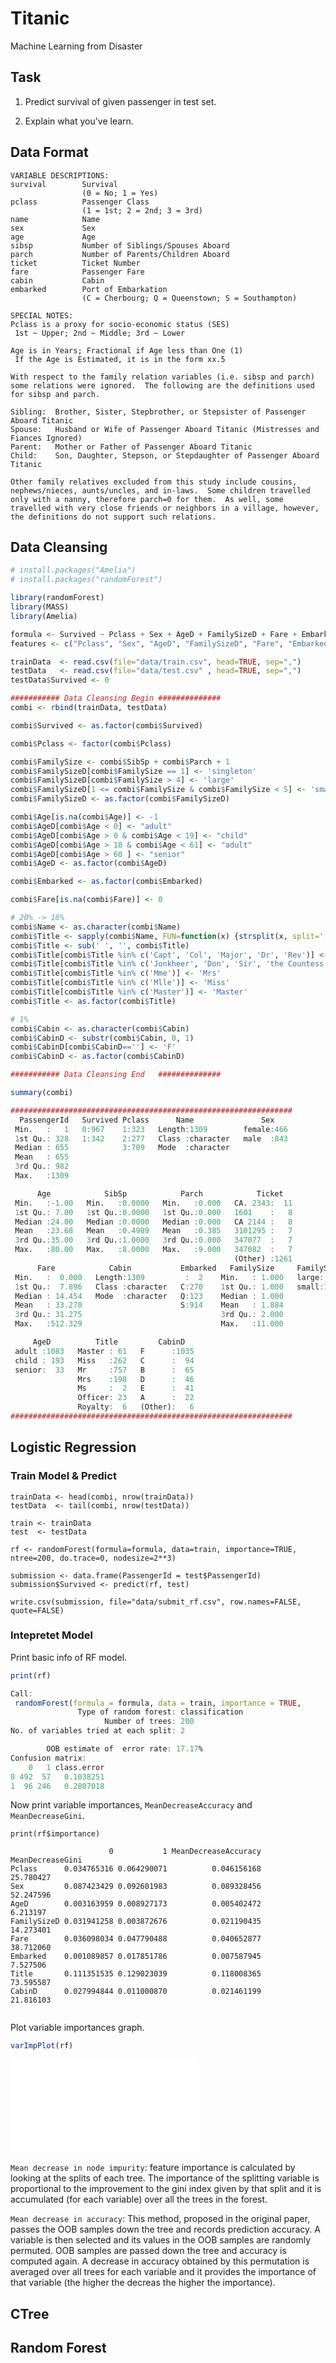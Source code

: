 # Titanic

Machine Learning from Disaster

## Task

1. Predict survival of given passenger in test set.

2. Explain what you've learn.

## Data Format

```
VARIABLE DESCRIPTIONS:
survival        Survival
                (0 = No; 1 = Yes)
pclass          Passenger Class
                (1 = 1st; 2 = 2nd; 3 = 3rd)
name            Name
sex             Sex
age             Age
sibsp           Number of Siblings/Spouses Aboard
parch           Number of Parents/Children Aboard
ticket          Ticket Number
fare            Passenger Fare
cabin           Cabin
embarked        Port of Embarkation
                (C = Cherbourg; Q = Queenstown; S = Southampton)

SPECIAL NOTES:
Pclass is a proxy for socio-economic status (SES)
 1st ~ Upper; 2nd ~ Middle; 3rd ~ Lower

Age is in Years; Fractional if Age less than One (1)
 If the Age is Estimated, it is in the form xx.5

With respect to the family relation variables (i.e. sibsp and parch)
some relations were ignored.  The following are the definitions used
for sibsp and parch.

Sibling:  Brother, Sister, Stepbrother, or Stepsister of Passenger Aboard Titanic
Spouse:   Husband or Wife of Passenger Aboard Titanic (Mistresses and Fiances Ignored)
Parent:   Mother or Father of Passenger Aboard Titanic
Child:    Son, Daughter, Stepson, or Stepdaughter of Passenger Aboard Titanic

Other family relatives excluded from this study include cousins,
nephews/nieces, aunts/uncles, and in-laws.  Some children travelled
only with a nanny, therefore parch=0 for them.  As well, some
travelled with very close friends or neighbors in a village, however,
the definitions do not support such relations.
```

## Data Cleansing

```R
# install.packages("Amelia")
# install.packages("randomForest")

library(randomForest)
library(MASS)
library(Amelia)

formula <- Survived ~ Pclass + Sex + AgeD + FamilySizeD + Fare + Embarked + Title + CabinD
features <- c("Pclass", "Sex", "AgeD", "FamilySizeD", "Fare", "Embarked")

trainData  <- read.csv(file="data/train.csv", head=TRUE, sep=",")
testData   <- read.csv(file="data/test.csv" , head=TRUE, sep=",")
testData$Survived <- 0

########### Data Cleansing Begin ##############
combi <- rbind(trainData, testData)

combi$Survived <- as.factor(combi$Survived)

combi$Pclass <- factor(combi$Pclass) 

combi$FamilySize <- combi$SibSp + combi$Parch + 1
combi$FamilySizeD[combi$FamilySize == 1] <- 'singleton'
combi$FamilySizeD[combi$FamilySize > 4] <- 'large'
combi$FamilySizeD[1 <= combi$FamilySize & combi$FamilySize < 5] <- 'small'
combi$FamilySizeD <- as.factor(combi$FamilySizeD)

combi$Age[is.na(combi$Age)] <- -1
combi$AgeD[combi$Age < 0] <- "adult"
combi$AgeD[combi$Age > 0 & combi$Age < 19] <- "child"
combi$AgeD[combi$Age > 18 & combi$Age < 61] <- "adult"
combi$AgeD[combi$Age > 60 ] <- "senior"
combi$AgeD <- as.factor(combi$AgeD)

combi$Embarked <- as.factor(combi$Embarked)

combi$Fare[is.na(combi$Fare)] <- 0

# 20% -> 16%
combi$Name <- as.character(combi$Name)
combi$Title <- sapply(combi$Name, FUN=function(x) {strsplit(x, split='[,.]')[[1]][2]})
combi$Title <- sub(' ', '', combi$Title)
combi$Title[combi$Title %in% c('Capt', 'Col', 'Major', 'Dr', 'Rev')] <- 'Officer'
combi$Title[combi$Title %in% c('Jonkheer', 'Don', 'Sir', 'the Countess', 'Dona', 'Lady')] <- 'Royalty'
combi$Title[combi$Title %in% c('Mme')] <- 'Mrs'
combi$Title[combi$Title %in% c('Mlle')] <- 'Miss'
combi$Title[combi$Title %in% c('Master')] <- 'Master'
combi$Title <- as.factor(combi$Title)

# 1%
combi$Cabin <- as.character(combi$Cabin)
combi$CabinD <- substr(combi$Cabin, 0, 1)
combi$CabinD[combi$CabinD==''] <- 'F'
combi$CabinD <- as.factor(combi$CabinD)

########### Data Cleansing End   ##############

summary(combi)

###############################################################
  PassengerId   Survived Pclass      Name               Sex
 Min.   :   1   0:967    1:323   Length:1309        female:466
 1st Qu.: 328   1:342    2:277   Class :character   male  :843
 Median : 655            3:709   Mode  :character
 Mean   : 655
 3rd Qu.: 982
 Max.   :1309

      Age            SibSp            Parch            Ticket
 Min.   :-1.00   Min.   :0.0000   Min.   :0.000   CA. 2343:  11
 1st Qu.: 7.00   1st Qu.:0.0000   1st Qu.:0.000   1601    :   8
 Median :24.00   Median :0.0000   Median :0.000   CA 2144 :   8
 Mean   :23.68   Mean   :0.4989   Mean   :0.385   3101295 :   7
 3rd Qu.:35.00   3rd Qu.:1.0000   3rd Qu.:0.000   347077  :   7
 Max.   :80.00   Max.   :8.0000   Max.   :9.000   347082  :   7
                                                  (Other) :1261
      Fare            Cabin           Embarked   FamilySize     FamilySizeD
 Min.   :  0.000   Length:1309         :  2    Min.   : 1.000   large:  82
 1st Qu.:  7.896   Class :character   C:270    1st Qu.: 1.000   small:1227
 Median : 14.454   Mode  :character   Q:123    Median : 1.000
 Mean   : 33.270                      S:914    Mean   : 1.884
 3rd Qu.: 31.275                               3rd Qu.: 2.000
 Max.   :512.329                               Max.   :11.000

     AgeD          Title         CabinD
 adult :1083   Master : 61   F      :1035
 child : 193   Miss   :262   C      :  94
 senior:  33   Mr     :757   B      :  65
               Mrs    :198   D      :  46
               Ms     :  2   E      :  41
               Officer: 23   A      :  22
               Royalty:  6   (Other):   6
###############################################################
```

## Logistic Regression

### Train Model & Predict

```
trainData <- head(combi, nrow(trainData))
testData  <- tail(combi, nrow(testData))

train <- trainData
test  <- testData

rf <- randomForest(formula=formula, data=train, importance=TRUE, ntree=200, do.trace=0, nodesize=2**3)

submission <- data.frame(PassengerId = test$PassengerId)
submission$Survived <- predict(rf, test)

write.csv(submission, file="data/submit_rf.csv", row.names=FALSE, quote=FALSE)
```

### Intepretet Model

Print basic info of RF model.

```R
print(rf)

Call:
 randomForest(formula = formula, data = train, importance = TRUE,      ntree = 200, do.trace = 0, nodesize = 2^3)
               Type of random forest: classification
                     Number of trees: 200
No. of variables tried at each split: 2

        OOB estimate of  error rate: 17.17%
Confusion matrix:
    0   1 class.error
0 492  57   0.1038251
1  96 246   0.2807018
```

Now print variable importances, `MeanDecreaseAccuracy` and `MeanDecreaseGini`.

```
print(rf$importance)

                      0           1 MeanDecreaseAccuracy MeanDecreaseGini
Pclass      0.034765316 0.064290071          0.046156168        25.780427
Sex         0.087423429 0.092601983          0.089328456        52.247596
AgeD        0.003163959 0.008927173          0.005402472         6.213197
FamilySizeD 0.031941258 0.003872676          0.021190435        14.273401
Fare        0.036098034 0.047790488          0.040652877        38.712060
Embarked    0.001089857 0.017851786          0.007587945         7.527506
Title       0.111351535 0.129023039          0.118008365        73.595587
CabinD      0.027994844 0.011000870          0.021461199        21.816103


```

Plot variable importances graph.

```R
varImpPlot(rf)
```

![img](./Rplots.pdf)

`Mean decrease in node impurity`: feature importance is calculated by looking at the splits of each tree. The importance of the splitting variable is proportional to the improvement to the gini index given by that split and it is accumulated (for each variable) over all the trees in the forest.

`Mean decrease in accuracy`: This method, proposed in the original paper, passes the OOB samples down the tree and records prediction accuracy. A variable is then selected and its values in the OOB samples are randomly permuted. OOB samples are passed down the tree and accuracy is computed again. A decrease in accuracy obtained by this permutation is averaged over all trees for each variable and it provides the importance of that variable (the higher the decreas the higher the importance).

## CTree

## Random Forest